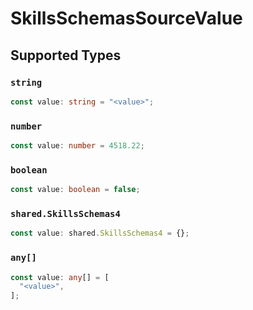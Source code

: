 # SkillsSchemasSourceValue


## Supported Types

### `string`

```typescript
const value: string = "<value>";
```

### `number`

```typescript
const value: number = 4518.22;
```

### `boolean`

```typescript
const value: boolean = false;
```

### `shared.SkillsSchemas4`

```typescript
const value: shared.SkillsSchemas4 = {};
```

### `any[]`

```typescript
const value: any[] = [
  "<value>",
];
```


